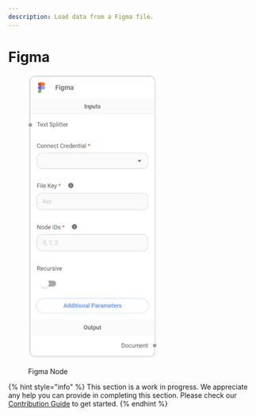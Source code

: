 ```yaml
---
description: Load data from a Figma file.
---
```


# Figma

<figure><img src="../../../.gitbook/assets/image (8) (1).png" alt="" width="264"><figcaption><p>Figma Node</p></figcaption></figure>

{% hint style="info" %}
This section is a work in progress. We appreciate any help you can provide in completing this section. Please check our [Contribution Guide](https://toi500.gitbook.io/flowise-docs/contributing) to get started.
{% endhint %}
